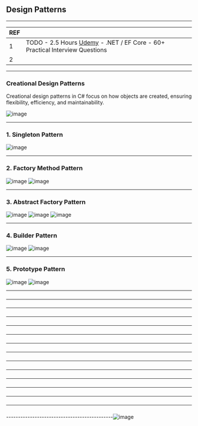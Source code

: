 ## Design Patterns

---------------------------------------------
| REF | |
| - | - |
| 1 | TODO -  2.5 Hours [Udemy](https://luxoft.udemy.com/course/net-ef-core-50-practical-interview-questions/) - .NET / EF Core - 60+ Practical Interview Questions |
| 2 | 
---------------------------------------------
### Creational Design Patterns 

Creational design patterns in C# focus on how objects are created, ensuring flexibility, efficiency, and maintainability. 

![image](https://github.com/user-attachments/assets/3537cbb3-b953-45e9-b394-eb59b394ec4b)

---------------------------------------------
### 1. Singleton Pattern

![image](https://github.com/user-attachments/assets/7c3f94c8-ba86-4569-9ad7-e6fa09280e54)

---------------------------------------------
### 2. Factory Method Pattern

![image](https://github.com/user-attachments/assets/a8bade0d-9b76-49d8-bbb6-a459a70ae3c0)
![image](https://github.com/user-attachments/assets/ba63f198-6763-411c-80fb-2d584fde8429)

---------------------------------------------
### 3. Abstract Factory Pattern
![image](https://github.com/user-attachments/assets/a74978c7-d270-4d29-add3-f257ec0e0394)
![image](https://github.com/user-attachments/assets/7b772bc4-7b27-4310-98fa-73d7ff23ebcc)
![image](https://github.com/user-attachments/assets/bec01f92-3cfd-403a-bf7e-bbe35b5b8880)

---------------------------------------------
### 4. Builder Pattern
![image](https://github.com/user-attachments/assets/f777882d-b7b1-40da-a80f-9cd3d6f3ba6c)
![image](https://github.com/user-attachments/assets/eed07ac3-80b5-4dd6-95b2-50565c2c7071)

---------------------------------------------
### 5. Prototype Pattern
![image](https://github.com/user-attachments/assets/332bb1ee-91f8-4c5d-a68a-783c4330a656)
![image](https://github.com/user-attachments/assets/4d7c86d5-ca7e-406a-a9a3-a568c3cacf44)

---------------------------------------------
### 

---------------------------------------------
### 

---------------------------------------------
### 

---------------------------------------------
### 

---------------------------------------------
### 

---------------------------------------------
### 

---------------------------------------------
### 

---------------------------------------------
### 

---------------------------------------------
### 

---------------------------------------------
### 

---------------------------------------------
### 

---------------------------------------------
### 

---------------------------------------------
### 

---------------------------------------------
### 

---------------------------------------------![image](https://github.com/user-attachments/assets/f2b8ffa5-2ce1-4c36-9e75-59c9cb5ea2a7)
